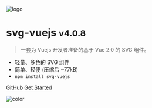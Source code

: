 ![logo](https://cdn.jsdelivr.net/gh/og-liu/image-host/20210113142632.png)
<style>.cover-main>p>img {width: 400px;}body {overflow-y: hidden;}</style>

# svg-vuejs <small>v4.0.8</small>

> 一套为 Vuejs 开发者准备的基于 Vue 2.0 的 SVG 组件。

- 轻量、多色的 SVG 组件
- 简单、轻便 (压缩后 ~77kB)
- `npm install svg-vuejs`

[GitHub](https://github.com/og-liu/svg-vuejs)
[Get Started](/dosc.md)

![color](#FFF)
